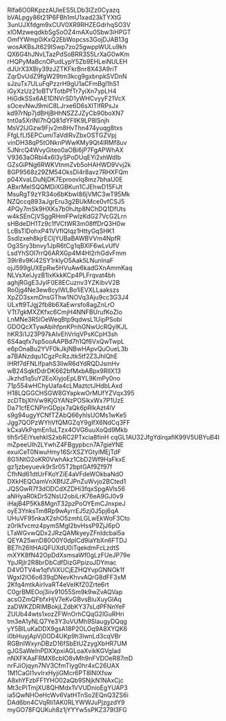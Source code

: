 RIfa6O0RKpzzAUIeES5LDb3IZz0Cyazq
bVALpgy86t21P6FBh1mU1xad23kTYXtG
3unUJXfdgm9xCUV0XR9RHZEGdrhqSO3V
xlOMzweqdkbSgSoOZ4mAXu0Sbw3iHPGT
OmfYWmp0iKxQ2EbWopcss3GojDJAB13g
wosAKBsJt629ISwp7zo25gwppWULu9kh
QX6G4hJNvLTazPdSoBRR3S5LrXaG0wKm
rHQPyMaBcnOPudLypY5Zb9EHLeiNULEH
dJUrX3XBiy39zJZTKFkrBnr8X43A9riT
ZqrDvUdZ9fgW29tm3kcg9gxbnpkSVDnN
sJzuTx7ULuFqPzzrH9gU1aCFmBgl1hS1
iGyXzUz21oBTVTotbPfTr7yiXn7ypLH4
HiGdkSSx6AE1DNVrSD1yWHCvyyF21VcX
sOcevNwJ9miC8LJrxe6D6sXlTlfRPsJx
kd97rNp7jdBHjBHhNSZZJZyCb90boXN7
tnt0a5XrlNI7hQQ81dYFllK9LP8lSnjh
MsV2IJGzw9Fjv2m8HvThn474yuqg8txs
FfgLfLl5EPCumiTaVdlRvZbxOSTGZVpj
vinDH38qP5tONknPWwKMy9Qt4lRMf8uv
5JNrcQ4WvyGiteo0aOBi6jP7FgAPWhAX
V9363aORbi4x6l3ySPoDUqEYi2xhWdIb
GZsGiPNg6RWKVtnmZvb5oHAHWD9Vvj2k
8GP9568z29ZM54OksDI4r8avz7RHXFQm
p04XvaLDuNjDK7EproovIq8mz7bhaU0E
ABxrMelSQQMDiXGBKun1CJEhwD15FiJt
MsuRgT9zYR34o6bKbwI86jVMC3wT95Mk
NZQccq893aJgrEru3g2BUkMce0vfCSJ5
4PQy7mSk9HXKs7b0hJtp8NChDQ1DfUts
w4kSEnCjVSggRHmFPwlzKdG27VcG2Lrn
sHBdeDH1Tz9c1fVCtWR3m08ffDrQ3H0w
LcBsTlDohxP41VVflQIqz1HttyGqSHK1
Ssdlzxeh8kjrECljYUBaBAWBVVm4NpfR
Og3Sry3bnvy1JpR6tCg1qBXlF6wLvUfV
LsdYhSOI7rrQ6ARXGp4M4Hl2rhGdvFmm
39lr8v9Ki42SY1rklyO5Aak5LNunlnaF
ojJ599gUXEpRw5HVuAw6kadGXnAmmKaq
NLVsXelJyzB1lxKkkKCp4PLFrqvat4bh
aghjRGgE3JyiF0E8ECuznv3YZKibvV2B
Ro0jg4Ne3ew8cyIWLBo1iEVXLLaakszs
XpZD3sxmDnsGThw1NOVq3Aju9cc3G3J4
ULxft9TJgj2fb8b6XaEwrsfo8agZnLrO
VTt7gkMXZKfxc6CmjH4NNFBUrufKoZIo
LnMNe3R5lOeWeqBtp9qdwsL1UipPSobi
GDOQcXTywAbihfpnKPnhGNwUcRQylKJL
hKR3i1J23P97kAIvEhVrIqVPsKCpH3sh
6S4aqfx7sp5ooAAPBd7h1Qf6VxQwTwpL
e6pOnaBu2YVF0kJkjNBwHApvQuOueL3b
a7BANzdqu1CgzPcRzJtk5tf2Z3JhIQhE
IHRf7dFNLIfpahS3lIwR6dYdRQDJsmHv
wB24SqktDdrDK662bfMxbABpx9RIlX13
Jkzhd1q5uY2EoXiyjoEpLBYL9KmPy0no
71p554wHChyUafa4cLMaztctJHdbLAxd
H18LQGGCHSGW8GYapkwOrMUfYZVqx395
zcDTbjXhVw9KjGYANzPOSikxWx7P1UzE
Da71cfECNPinGDpjx7aQk6pRIkAzt4lV
s9g94ugyYCNfTZAbQ66yhlsUOMs1wKe5
Jgg7QOPzWYhVfQMGZqY9gIfX6NdCq3FF
kCxaVkPqmEn1uLTzx4OVG6uuXoQd9Mkb
tIh5r5EiYsehkIS2xbRC2PTxcia8finH
cqGL1AU32JfgYdirqaflK99V5UBYuB4I
mZpeeUIh2LYwhZ4FBgypbcn7A7gieYNE
exuiCeT0NwuHmy16SrXSZYGtylMEjTdF
8G1iNtO2oKR0VwhAkz1CbD2Wf9HaFkxE
gz1jzbeyuevk9rSr05T2bptGAf9Zf97f
CfhNd61dtUrFKoYZiE4aVFdeWOkbaNdO
DXkHEQOamVnXBfJZJPnZuWvjo2BCted1
JQSGwR7f3dODCdXZDHi3fqxSpgAVls56
aNHyaR0kDr52NsU2obiLrK76eA9GJ0v9
iHajB4P5Kk8MgnT32pzPoOYEmCJnxpeJ
oyE3YnksTm8Rp9wAyrrEJ5zj0J5pj6qA
UHuVF95nkaX2shO5zmhLGLwEkWoF3Cto
z0rlkfvcmz4pymSMgI2bvHssP9ZjJ6pO
LTaWGvwQDx2JRzQAMkyeyZFnIdcbal5a
QEYA25wnD80O0Y0dpICd9iaYbXn6FTDJ
BE7h26ItHAiQFUXdU0iTqekdmFcLzdtS
mXYK8fN42OpDdXsmsaWf0gLzFUeJP79e
YpJRjlr2R8brDbCdfDizGPpizuJDYmac
D4VOTV4w1qfVliXUCjEZHQYvpGNNOk1f
WgxI2IO6o639qDNevKhvvAQrG8dFF3xM
2Kfq4mtkAirIvaRT4eVeIKfZ0Zrte6rt
C0grBMEOoj3iiv91055Sm9k9wZvAQVap
acsOZmQFbfxHjV7eKvGBvsBiuXuyGlAq
zaDWKZDRlMBokjLZdbKY37sLdPFNnYeF
ZUUb44wts1xozZFWnOrhCQqG2lGuRHri
tm3eA1yNLQ7Ye3Y3uVUMh9SlaugyDQqg
yY5BlLuKaDDX9gsA18P2OLOq9A8XYQK6
i0bHuyjApVj0OD4UKp9h3lwnLd3cqVBr
RGBnIWxynDBzD16fSbEtUZzygXbHR7UM
gJGSaWeInPDXXpxiAGLoaXvikKGVgIad
nNXFKAaFRMX6cbIO8vMh9nFVDOeR87mD
nrFJiOjqyn7NV3CfmTIyg0hr4xC26UAX
1M1CaGI1vvIrxHyjiGMcr6PT8INlXfsw
A8xhYFzbFF1YHO02aQb9SNjkN1NAxCjc
Mt3cPlTmjXU8QHMdx1VVUDnioEgYUAP3
ia5QwNHOeHcWv6VatHTnSo2EQnQ3ZS6i
DAd6bn4CVqRIi1AK0RLYWWJuPjzgzdY9
myGO78FQUKuh8z1jYYYw5sPKZ379I3FG
